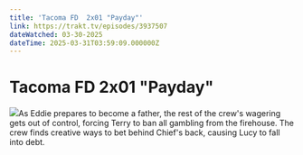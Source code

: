 ```yaml
---
title: 'Tacoma FD  2x01 "Payday"' 
link: https://trakt.tv/episodes/3937507
dateWatched: 03-30-2025
dateTime: 2025-03-31T03:59:09.000000Z
---
```

# Tacoma FD  2x01 "Payday"

![](https://walter-r2.trakt.tv/images/episodes/003/937/507/screenshots/thumb/495829462e.jpg)As Eddie prepares to become a father, the rest of the crew's wagering gets out of control, forcing Terry to ban all gambling from the firehouse. The crew finds creative ways to bet behind Chief's back, causing Lucy to fall into debt.